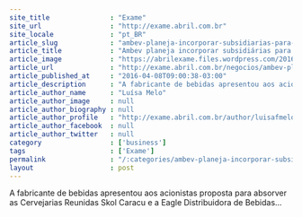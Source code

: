 ```yaml
---
site_title               : "Exame"
site_url                 : "http://exame.abril.com.br"
site_locale              : "pt_BR"
article_slug             : "ambev-planeja-incorporar-subsidiarias-para-cortar-custos"
article_title            : "Ambev planeja incorporar subsidiárias para cortar custos"
article_image            : "https://abrilexame.files.wordpress.com/2016/09/size_960_16_9_fabrica-ambev19.jpg?quality=70&strip=all&w=960"
article_url              : "http://exame.abril.com.br/negocios/ambev-planeja-incorporar-subsidiarias-para-cortar-custos/"
article_published_at     : "2016-04-08T09:00:38-03:00"
article_description      : "A fabricante de bebidas apresentou aos acionistas proposta para absorver as Cervejarias Reunidas Skol Caracu e a Eagle Distribuidora de Bebidas..."
article_author_name      : "Luísa Melo"
article_author_image     : null
article_author_biography : null
article_author_profile   : "http://exame.abril.com.br/author/luisafmelo/"
article_author_facebook  : null
article_author_twitter   : null
category                 : ['business']
tags                     : ['Exame']
permalink                : "/:categories/ambev-planeja-incorporar-subsidiarias-para-cortar-custos/"
layout                   : post
---
```


A fabricante de bebidas apresentou aos acionistas proposta para absorver as Cervejarias Reunidas Skol Caracu e a Eagle Distribuidora de Bebidas...
